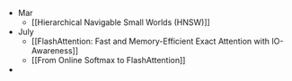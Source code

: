 - Mar
	- [[Hierarchical Navigable Small Worlds (HNSW)]]
- July
	- [[FlashAttention: Fast and Memory-Efficient Exact Attention with IO-Awareness]]
	- [[From Online Softmax to FlashAttention]]
-